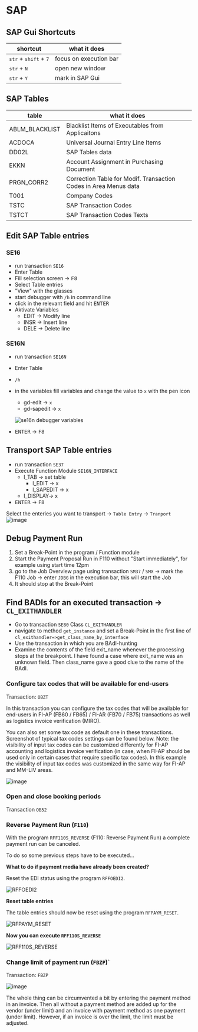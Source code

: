 # SAP

## SAP Gui Shortcuts

| shortcut | what it does |
|----|----|
| <kbd>str</kbd> + <kbd>shift</kbd> + <kbd>7</kbd> | focus on execution bar |
| <kbd>str</kbd> + <kbd>N</kbd> | open new window |
| <kbd>str</kbd> + <kbd>Y</kbd> | mark in SAP Gui |

## SAP Tables
| table | what it does |
|----|----|
| ABLM_BLACKLIST | Blacklist Items of Executables from Applicaitons |
| ACDOCA | Universal Journal Entry Line Items |
| DD02L | SAP Tables data |
| EKKN | Account Assignment in Purchasing Document |
| PRGN_CORR2 | Correction Table for Modif. Transaction Codes in Area Menus data |
| T001 | Company Codes |
| TSTC | SAP Transaction Codes |
| TSTCT | SAP Transaction Codes Texts |

## Edit SAP Table entries

### SE16

- run transaction `SE16`
- Enter Table
- Fill selection screen &#8594; <kbd>F8</kbd>
- Select Table entries
- "View" with the glasses
- start debugger with `/h` in command line
- click in the relevant field and hit <kbd>ENTER</kbd>
- Aktivate Variables
  - EDIT &#8594; Modify line
  - INSR &#8594; Insert line
  - DELE &#8594; Delete line

### SE16N

- run transaction `SE16N`
- Enter Table
- `/h`
- in the variables fill variables and change the value to `x` with the pen icon
  - gd-edit &#8594; `x`
  - gd-sapedit &#8594; `x`
  
  ![se16n debugger variables](https://user-images.githubusercontent.com/30869493/124892270-041ff580-dfda-11eb-81c8-fa1359b1bba4.png)

- <kbd>ENTER</kbd> &#8594; <kbd>F8</kbd>

## Transport SAP Table entries

- run transaction `SE37`
- Execute Function Module `SE16N_INTERFACE`
  - I_TAB &#8594; set table
	- I_EDIT &#8594; x
	- I_SAPEDIT &#8594; x
  - I_DISPLAY&#8594; x
- <kbd>ENTER</kbd> &#8594; <kbd>F8</kbd>

Select the enteries you want to transport
&#8594; `Table Entry` &#8594; `Tranport`
![image](https://user-images.githubusercontent.com/30869493/126965425-8a5e7477-4f25-46a8-ae55-2825a648a473.png)

## Debug Payment Run

1. Set a Break-Point in the program / Function module
2. Start the Payment Proposal Run in F110 without "Start immediately", for example using start time 12pm
3. go to the Job Overview page using transaction `SM37` / `SMX` &#8594; mark the F110 Job &#8594; enter `JDBG` in the execution bar, this will start the Job
4. It should stop at the Break-Point

## Find BADIs for an executed transaction &#8594; `CL_EXITHANDLER`

* Go to transaction `SE80` Class `CL_EXITHANDLER`
* navigate to method `get_instance` and set a Break-Point in the first line of `cl_exithandler=>get_class_name_by_interface`
* Use the transaction in which you are BAdI-hunting
* Examine the contents of the field exit_name whenever the processing stops at the breakpoint. I have found a case where exit_name was an unknown field. Then class_name gave a good clue to the name of the BAdI.

### Configure tax codes that will be available for end-users

Transaction: `OBZT`

In this transaction you can configure the tax codes that will be available for end-users in FI-AP (FB60 / FB65) / FI-AR (FB70 / FB75) transactions as well as logistics invoice verification (MIRO).

You can also set some tax code as default one in these transactions. Screenshot of typical tax codes settings can be found below. Note: the visibility of input tax codes can be customized differently for FI-AP accounting and logistics invoice verification (in case, when FI-AP should be used only in certain cases that require specific tax codes). In this example the visibility of input tax codes was customized in the same way for FI-AP and MM-LIV areas.

![image](https://user-images.githubusercontent.com/30869493/140476010-9d073da7-d9d2-4cb0-9480-343c1534574a.png)

### Open and close booking periods

Transaction `OB52`

### Reverse Payment Run (`F110`)

With the program `RFF110S_REVERSE` (F110: Reverse Payment Run) a complete payment run can be canceled.

To do so some previous steps have to be executed...

**What to do if payment media have already been created?**

Reset the EDI status using the program `RFFOEDI2`.

![RFFOEDI2](https://user-images.githubusercontent.com/30869493/143263710-fc0e2bfa-7d48-46a3-be58-1545ba19e451.png)


**Reset table entries**

The table entries should now be reset using the program `RFPAYM_RESET`.

![RFPAYM_RESET](https://user-images.githubusercontent.com/30869493/143263794-12ffa586-5923-4dfb-a93a-f4c28226e76f.png)


**Now you can execute `RFF110S_REVERSE`**

![RFF110S_REVERSE](https://user-images.githubusercontent.com/30869493/143263560-3e2054df-55e1-460b-bbbd-d8a646975aae.png)

### Change limit of payment run (`FBZP`)`

Transaction: `FBZP`

![image](https://user-images.githubusercontent.com/30869493/148197363-fedbb961-4af2-47e2-a485-cb7cc33c238e.png)

The whole thing can be circumvented a bit by entering the payment method in an invoice.
Then all without a payment method are added up for the vendor (under limit) and an invoice with payment method as one payment (under limit). However, if an invoice is over the limit, the limit must be adjusted.